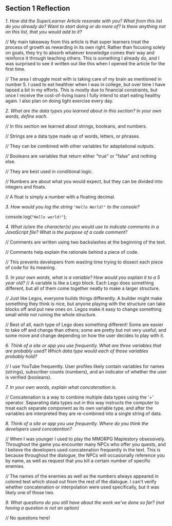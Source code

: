 ## Section 1 Reflection

*1. How did the SuperLearner Article resonate with you? What from this list do you already do? Want to start doing or do more of? Is there anything not on this list, that you would add to it?*

// My main takeaway from this article is that super learners treat the process of growth as rewarding in its own right. Rather than focusing solely on goals, they try to absorb whatever knowledge comes their way and reinforce it through teaching others. This is something I already do, and I was surprised to see it written out like this when I opened the article for the first time.

// The area I struggle most with is taking care of my brain as mentioned in number 5. I used to eat healthier when I was in college, but over time I have lapsed a bit in my efforts. This is mostly due to financial constraints, but once I receive the cost-of-living loans I fully intend to start eating healthy again. I also plan on doing light exercise every day.

*2. What are the data types you learned about in this section? In your own words, define each.*

// In this section we learned about strings, booleans, and numbers.

// Strings are a data type made up of words, letters, or phrases.

// They can be combined with other variables for adaptational outputs.

// Booleans are variables that return either "true" or "false" and nothing else.

// They are best used in conditional logic.

// Numbers are about what you would expect, but they can be divided into integers and floats.

// A float is simply a number with a floating decimal.

*3. How would you log the string `"Hello World!"` to the console?*

console.log(`"Hello world!"`);

*4. What is/are the character(s) you would use to indicate comments in a JavaScript file? What is the purpose of a code comment?*

// Comments are written using two backslashes at the beginning of the text.

// Comments help explain the rationale behind a piece of code.

// This prevents developers from wasting time trying to dissect each piece of code for its meaning.

*5. In your own words, what is a variable? How would you explain it to a 5 year old?*
// A variable is like a Lego block. Each Lego does something different, but all of them come together neatly to make a larger structure.

// Just like Legos, everyone builds things differently. A builder might make something they think is nice, but anyone playing with the structure can take blocks off and put new ones on. Legos make it easy to change something small while not ruining the whole structure.

// Best of all, each type of Lego does something different! Some are easier to take off and change than others; some are pretty but not very useful; and some move and change depending on how the user decides to play with it.

*6. Think of a site or app you use frequently. What are three variables that are probably used? Which data type would each of those variables probably hold?*

// I use YouTube frequently. User profiles likely contain variables for names (strings), subscriber counts (numbers), and an indicator of whether the user is verified (booleans).

*7. In your own words, explain what concatenation is.*

// Concatenation is a way to combine multiple data types using the '+' operator. Separating data types out in this way instructs the computer to treat each separate component as its own variable type, and after the variables are interpreted they are re-combined into a single string of data.

*8. Think of a site or app you use frequently. Where do you think the developers used concatention?*

// When I was younger I used to play the MMORPG Maplestory obsessively. Throughout the game you encounter many NPCs who offer you quests, and I believe the developers used concatenation frequently in the text. This is because throughout the dialogue, the NPCs will occasionally reference you by name, as well as request that you kill a certain number of specific enemies.

// The names of the enemies as well as the numbers always appeared in colored text which stood out from the rest of the dialogue. I can't verify whether concatenation or interpolation were used specifically, but it was likely one of those two.

*9. What questions do you still have about the work we've done so far? (not having a question is not an option)*

// No questions here!
